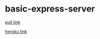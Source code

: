 # basic-express-server

[pull link](https://github.com/leenahmad/basic-express-server/pull/3)

[heroku link](https://leen-basic-express-server.herokuapp.com/)

